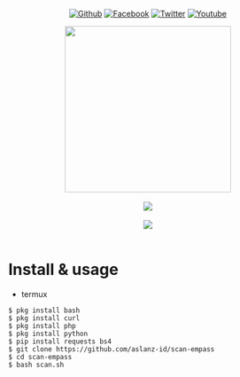 <p align="center">
<a href="https://github.com/aslanzid"><img title="Github" src="https://img.shields.io/badge/Github-HTR--TECH-blue?style=for-the-badge&logo=github"></a>
<a href="https://instagram.com/aslanz17"><img title="Facebook" src="https://img.shields.io/badge/Instagram-purple?style=for-the-badge&logo=instagram"></a>
<a href="https://twitter.com/Aslanzid"><img title="Twitter" src="https://img.shields.io/badge/Twitter-blue?style=for-the-badge&logo=twitter"></a>
<a href="https://www.youtube.com/channel/UCCCNt7VP-EorlaGiKTpE4dQ?view_as=subscriber"><img title="Youtube" src="https://img.shields.io/badge/Youtube-red?style=for-the-badge&logo=youtube"></a>
</p>

<p align="center">

<img src="https://j.top4top.io/p_1694zbxxv0.jpg" width="300">
<br><br>

<img src="https://h.top4top.io/p_1694pir010.jpg">
<br><br>

<img src="https://k.top4top.io/p_16947lcgo0.jpg">
<br><br>

# Install & usage
* termux
```
$ pkg install bash
$ pkg install curl
$ pkg install php
$ pkg install python
$ pip install requests bs4
$ git clone https://github.com/aslanz-id/scan-empass
$ cd scan-empass
$ bash scan.sh
```


